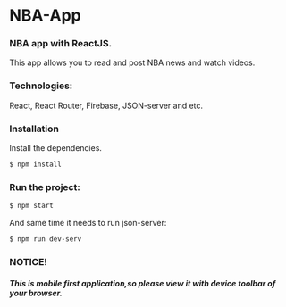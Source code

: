 # NBA-App
### NBA app with ReactJS.

This app allows you to read and post NBA news and watch videos.

### Technologies: 

React, React Router, Firebase, JSON-server and etc.

### Installation

Install the dependencies.

```sh
$ npm install
```

### Run the project:

```sh
$ npm start
```
And same time it needs to run json-server:

```sh
$ npm run dev-serv
```

### NOTICE!
##### This is mobile first application,so please view it with device toolbar of your browser.
